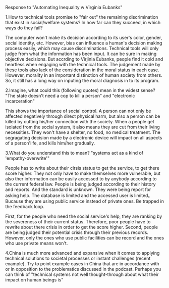 Response to "Automating Inequality w Virginia Eubanks"


1.How to technical tools promise to "fair out" the remaining discrimination that exist in social/welfare systems? In how far can they succeed, in which ways do they fail?


The computer won't make its decision according to its user's color, gender, social identity, etc. However, bias can influence a human's decision making process easily, which may cause discriminations. Technical tools will only judge from what the information has been input. It can be sure in making objective decisions.
But accrding to Virjinia Eubanks, people find it cold and heartless when engaging with the technical tools. The judgement made by these tools also lack of the consideration in the moral status in each case. However, morality in an important distinction of human society from others. So, it still has a long way on inputing the moral diagnosis in to its program.



2.Imagine, what could this (following quotes) mean in the widest sense?
"The state doesn't need a cop to kill a person" and "electronic incarceration"


This shows the importance of social control. A person can not only be affected negatively through direct physical harm, but also a person can be killed by cutting his/her connection with the society. When a people get isolated from the social system, it also means they are cut from their living necessities. They won't have a shelter, no food, no medical treatment. The segragating decision made by a electronic device will impact on all aspects of a person'life, and kills him/her gradually.

3.What do you understand this to mean?
"systems act as a kind of 'empathy-overwrite'"

People has to write about their cirsis status to get the service, to get there score higher.
They not only have to make themselves more vulnerable, but also ther information can be easily accessed to by anybody according to the current federal law.
People is being judged according to their history and reports. And the standard is unknown. They were being report for asking help. The database is limited and the accessed user is limited。 Bucause they are using public service instead of private ones. Be trapped in the feedback loop.

First, for the people who need the social service's help, they are ranking by the severeness of their current status. Therefore, poor people have to rewrite about there crisis in order to get the score higher.
Second, people are being judged their potential crisis through their previous records. However, only the ones who use public facilities can be record and the ones who use private means won't.

4.China is much more advanced and expansive when it comes to applying technical solutions to societal processes or instant challenges (recent example). Try to point example cases in China that are in accordance with or in opposition to the problematics discussed in the podcast. Perhaps you can think of
"technical systems not well thought-through about what their impact on human beings is"
